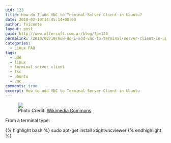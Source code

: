 ```yaml
---
uid: 123
title: How do I add VNC to Terminal Server Client in Ubuntu?
date: 2010-02-19T14:45:14+00:00
author: fvicente
layout: post
guid: http://www.alfersoft.com.ar/blog/?p=123
permalink: /2010/02/19/how-do-i-add-vnc-to-terminal-server-client-in-ubuntu/
categories:
  - Linux FAQ
tags:
  - add
  - linux
  - terminal server client
  - tsc
  - ubuntu
  - vnc
comments: true
excerpt: How to add VNC to Terminal Server Client in Ubuntu
---
```

<figure>
	<img src="{{ site.baseurl }}/images/question.png">
	<figcaption>Photo Credit: <a href="http://commons.wikimedia.org/wiki/File:Gnome-dialog-question.svg" title="Wikimedia Commons"> Wikimedia Commons</a></figcaption>
</figure>

From a terminal type:

{% highlight bash %}
sudo apt-get install xtightvncviewer
{% endhighlight %}
